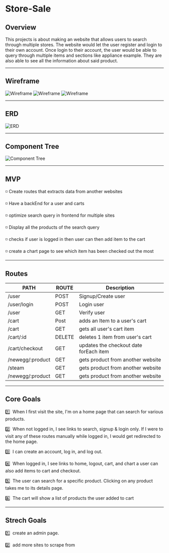 # Store-Sale

## Overview

This projects is about making an website that allows users to search through multiple stores. The website would let the user register and login to their own account. Once login to their account, the user would be able to query through multiple items and sections like appliance example. They are also able to see all the information about said product. 

---

## Wireframe
![Wireframe](./images/WF1.png) 
![Wireframe](./images/WF2.png)
![Wireframe](./images/WF3.png)


---

## ERD
![ERD](./images/erd.png)

---

## Component Tree
![Component Tree](./images/component_tree.png)

---

## MVP

:white_medium_small_square: Create routes that extracts data from another websites

:white_medium_small_square: Have a backEnd for a user and carts

:white_medium_small_square: optimize search query in frontend for multiple sites

:white_medium_small_square: Display all the products of the search query

:white_medium_small_square: checks if user is logged in then user can then add item to the cart

:white_medium_small_square: create a chart page to see which item has been checked out the most

---

## Routes 
| PATH | ROUTE | Description |
| --- | --- | --- |
| /user | POST | Signup/Create user |
| /user/login | POST | Login user |
| /user | GET | Verify user |
| /cart | Post | adds an Item to a user's cart |
| /cart | GET | gets all user's cart item |
| /cart/:id | DELETE | deletes 1 item from user's cart |
| /cart/checkout | GET | updates the checkout date forEach item |
| /newegg/:product | GET | gets product from another website |
| /steam | GET | gets product from another website |
| /newegg/:product | GET | gets product from another website |

---

## Core Goals 

:one:&nbsp; When I first visit the site, I'm on a home page that can search for various products.

:two:&nbsp; When not logged in, I see links to search, signup & login only. If I were to visit any of these routes manually while logged in, I would get redirected to the home page.

:three:&nbsp; I can create an account, log in, and log out.

:four:&nbsp; When logged in, I see links to home, logout, cart, and chart a user can also add items to cart and checkout. 

:five:&nbsp; The user can search for a specific product. Clicking on any product takes me to its details page.

:six:&nbsp; The cart will show a list of products the user added to cart



---

## Strech Goals

:one:&nbsp; create an admin page.

:two:&nbsp; add more sites to scrape from


